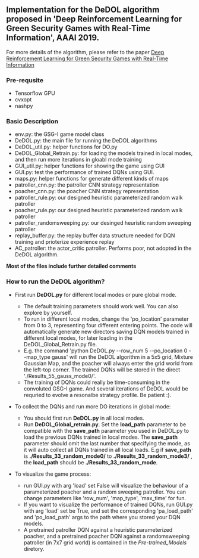## Implementation for the DeDOL algorithm proposed in 'Deep Reinforcement Learning for Green Security Games with Real-Time Information', AAAI 2019.

For more details of the algorithm, please refer to the paper [Deep Reinforcement Learning for Green Security Games with Real-Time Information](https://arxiv.org/abs/1811.02483) 

### Pre-requsite

- Tensorflow GPU     
- cvxopt
- nashpy

### Basic Description

- env.py: the GSG-I game model class
- DeDOL.py: the main file for running the DeDOL algorithms
- DeDOL_util.py: helper functions for DO.py
- DeDOL_Global_Retrain.py: for loading the models trained in local modes, and then run more iterations in gloabl mode training
- GUI_util.py: helper functions for showing the game using GUI
- GUI.py: test the performance of trained DQNs using GUI.
- maps.py: helper functions for generate different kinds of maps
- patroller_cnn.py: the patroller CNN strategy representation
- poacher_cnn.py: the poacher CNN strategy representation
- patroller_rule.py: our designed heuristic parameterized random walk patroller
- poacher_rule.py:  our designed heuristic parameterized random walk patroller
- patroller_randomsweeping.py: our desinged heuristic random sweeping patroller
- replay_buffer.py: the replay buffer data structure needed for DQN training and prioterize experience replay
- AC_patroller: the actor_critic patroller. Performs poor, not adopted in the DeDOL algorithm.

**Most of the files include further detailed comments**

### How to run the DeDOL algorithm?

- First run **DeDOL.py** for different local modes or pure global mode.
  - The default training parameters should work well. You can also explore by yourself. 
  - To run in different local modes, change the 'po_location' parameter from 0 to 3, representing four different entering points. The code will automatically generate new directors saving DQN models trained in different local modes, for later loading in the DeDOL_Global_Retrain.py file.
  - E.g. the command 'python DeDOL.py --row_num 5 --po_location 0 --map_type gauss' will run the DeDOL algorithm in a 5x5 grid, Mixture Gaussian Map, and the poacher will always enter the grid world from the left-top corner. The trained DQNs will be stored in the direct './Results_55_gauss_mode0/'.
  - The training of DQNs could really be time-consuming in the convoluted GSG-I game. And several iterations of DeDOL would be requried to evolve a resonalbe strategy profile. Be patient :).
  
- To collect the DQNs and run more DO iterations in global mode:

  - You should first run **DeDOL.py**  in all local modes.
  - Run **DeDOL_Global_retrain.py**. Set the **load_path** parameter to be compatible with the **save_path** parameter you used in DeDOL.py to load the previous DQNs trained in local modes. The **save_path** parameter should omit the last number that specifying the mode, as it will auto collect all DQNs trained in all local loads. E.g if **save_path** is **./Results_33_random_mode0/** to  **./Results_33_random_mode3/** , the  **load_path** should be  **./Results_33_random_mode**. 

- To visualize the game process:
  - run GUI.py with arg 'load' set False will visualize the behaviour of a parameterized poacher and a random sweeping patroller. You can change parameters like 'row_num', 'map_type', 'max_time' for fun.
  - If you want to visualize the performance of trained DQNs, run GUI.py with arg 'load' set be True, and set the corresponding  'pa_load_path' and 'po_load_path' args to the path where you stored your DQN models.
  - A pretrained patroller DQN against a heuristic parameterized poacher, and a pretrained poacher DQN against a randomsweeping patroller (in 7x7 grid world) is contained in the *Pre-trained_Models* diretory. 

   



